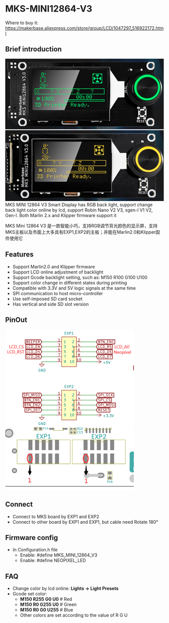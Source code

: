 # MKS-MINI12864-V3
  Where to buy it: https://makerbase.aliexpress.com/store/group/LCD/1047297_516922172.html
  
  ## Brief introduction
  ![MKS MINI12864 V3](https://github.com/makerbase-mks/MKS-MINI12864-V3/blob/main/hardware/Image/MKS_MINI12864_V3_CC.png)
  ![MKS MINI12864 V3](https://github.com/makerbase-mks/MKS-MINI12864-V3/blob/main/hardware/Image/MKS_MINI12864_V3_ZC.png)
  MKS MINI 12864 V3 Smart Display has RGB back light, support change back light color online by lcd, support Robin Nano V2 V3, sgen-l V1 V2, Gen-l. Both Marlin 2.x and Klipper firmware support it
  
  MKS Mini 12864 V3 是一款智能小巧，支持RGB调节背光颜色的显示屏，支持MKS主板以及市面上大多具有EXP1,EXP2的主板；并能在Marlin2.0和Klipper固件使用它
  
  ## Features
  - Support Marlin2.0 and Klipper firmware
  - Support LCD online adjustment of backlight
  - Support Gcode backlight setting, such as: M150 R100 G100 U100
  - Support color change in different states during printing
  - Compatible with 3.3V and 5V logic signals at the same time
  - SPI communication to host micro-controller
  - Use self-imposed SD card socket
  - Has vertical and side SD slot version
  
  ## PinOut
  ![pinout](https://github.com/makerbase-mks/MKS-MINI12864-V3/blob/main/hardware/Image/MKS_MINI12864_V3_PINOUT.png)
  ![EXP1 EXP2](https://github.com/makerbase-mks/MKS-MINI12864-V3/blob/main/hardware/Image/MKS_MINI12864_V3_EXP1_EXP2.png)
  
  ## Connect
  - Connect to MKS board by EXP1 and EXP2
  - Connect to other board by EXP1 and EXP1, but cable need Rotate 180°
  
  ## Firmware config
  - In Configuration.h file
    - Enable: #define MKS_MINI_12864_V3
	- Enable: #define NEOPIXEL_LED
	
  ## FAQ
  - Change color by lcd online: **Lights -> Light Presets**
  - Gcode set color: 
    - **M150 R255 G0 U0**  # Red
	- **M150 R0 G255 U0**  # Green
	- **M150 R0 G0 U255**  # Blue
	- Other colors are set according to the value of R G U
  
